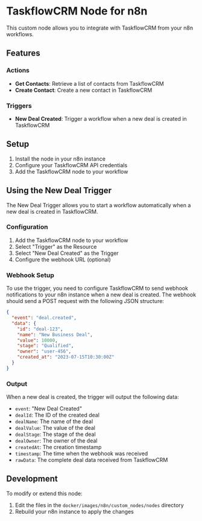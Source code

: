 # TaskflowCRM Node for n8n

This custom node allows you to integrate with TaskflowCRM from your n8n workflows.

## Features

### Actions

- **Get Contacts**: Retrieve a list of contacts from TaskflowCRM
- **Create Contact**: Create a new contact in TaskflowCRM

### Triggers

- **New Deal Created**: Trigger a workflow when a new deal is created in TaskflowCRM

## Setup

1. Install the node in your n8n instance
2. Configure your TaskflowCRM API credentials
3. Add the TaskflowCRM node to your workflow

## Using the New Deal Trigger

The New Deal Trigger allows you to start a workflow automatically when a new deal is created in TaskflowCRM.

### Configuration

1. Add the TaskflowCRM node to your workflow
2. Select "Trigger" as the Resource
3. Select "New Deal Created" as the Trigger
4. Configure the webhook URL (optional)

### Webhook Setup

To use the trigger, you need to configure TaskflowCRM to send webhook notifications to your n8n instance when a new deal is created. The webhook should send a POST request with the following JSON structure:

```json
{
  "event": "deal.created",
  "data": {
    "id": "deal-123",
    "name": "New Business Deal",
    "value": 10000,
    "stage": "Qualified",
    "owner": "user-456",
    "created_at": "2023-07-15T10:30:00Z"
  }
}
```

### Output

When a new deal is created, the trigger will output the following data:

- `event`: "New Deal Created"
- `dealId`: The ID of the created deal
- `dealName`: The name of the deal
- `dealValue`: The value of the deal
- `dealStage`: The stage of the deal
- `dealOwner`: The owner of the deal
- `createdAt`: The creation timestamp
- `timestamp`: The time when the webhook was received
- `rawData`: The complete deal data received from TaskflowCRM

## Development

To modify or extend this node:

1. Edit the files in the `docker/images/n8n/custom_nodes/nodes` directory
2. Rebuild your n8n instance to apply the changes
